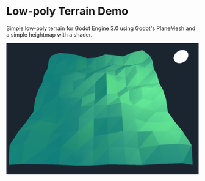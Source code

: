 # Low-poly Terrain Demo

Simple low-poly terrain for Godot Engine 3.0 using Godot's PlaneMesh and a simple heightmap with a shader.

![screenshot](/terrain_screenshot.png)
